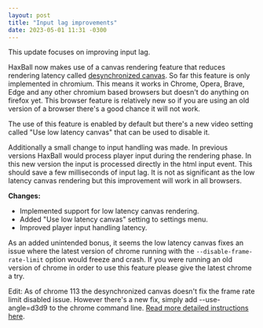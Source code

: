 ```yaml
---
layout: post
title: "Input lag improvements"
date: 2023-05-01 11:31 -0300
---
```


This update focuses on improving input lag.

HaxBall now makes use of a canvas rendering feature that reduces rendering latency called [desynchronized canvas](https://developer.chrome.com/blog/desynchronized/). So far this feature is only implemented in chromium. This means it works in Chrome, Opera, Brave, Edge and any other chromium based browsers but doesn't do anything on firefox yet. This browser feature is relatively new so if you are using an old version of a browser there's a good chance it will not work.

The use of this feature is enabled by default but there's a new video setting called "Use low latency canvas" that can be used to disable it.

Additionally a small change to input handling was made. In previous versions HaxBall would process player input during the rendering phase. In this new version the input is processed directly in the html input event. This should save a few milliseconds of input lag. It is not as significant as the low latency canvas rendering but this improvement will work in all browsers.

**Changes:**
 * Implemented support for low latency canvas rendering.
 * Added "Use low latency canvas" setting to settings menu.
 * Improved player input handling latency.

As an added unintended bonus, it seems the low latency canvas fixes an issue where the latest version of chrome running with the `--disable-frame-rate-limit` option would freeze and crash. If you were running an old version of chrome in order to use this feature please give the latest chrome a try.

Edit: As of chrome 113 the desynchronized canvas doesn't fix the frame rate limit disabled issue. However there's a new fix, simply add --use-angle=d3d9 to the chrome command line. [Read more detailed instructions here](https://github.com/haxball/haxball-issues/wiki/Input-Lag#disable-frame-rate-limit).